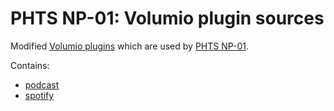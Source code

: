 # PHTS NP-01: Volumio plugin sources

Modified [Volumio plugins][volumio-plugins-sources] which are used by [PHTS NP-01].

Contains:

- [podcast]
- [spotify]

[phts np-01]: https://tsaryk.com/NP-01
[volumio-plugins-sources]: https://github.com/volumio/volumio-plugins-sources
[spotify]: './spotify
[podcast]: './podcast
